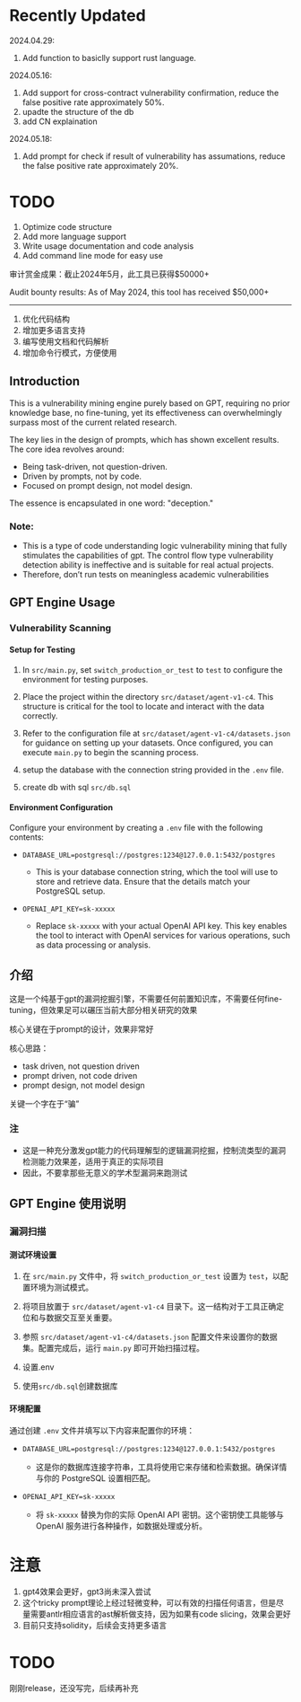 # Recently Updated
2024.04.29:
1. Add function to basiclly support rust language.

2024.05.16:
1. Add support for cross-contract vulnerability confirmation, reduce the false positive rate approximately 50%.
2. upadte the structure of the db
3. add CN explaination

2024.05.18:
1. Add prompt for check if result of vulnerability has assumations, reduce the false positive rate approximately 20%.

# TODO
1. Optimize code structure
2. Add more language support
3. Write usage documentation and code analysis
4. Add command line mode for easy use

   

审计赏金成果：截止2024年5月，此工具已获得$50000+

Audit bounty results: As of May 2024, this tool has received $50,000+


------
1. 优化代码结构
2. 增加更多语言支持
3. 编写使用文档和代码解析
4. 增加命令行模式，方便使用

## Introduction
This is a vulnerability mining engine purely based on GPT, requiring no prior knowledge base, no fine-tuning, yet its effectiveness can overwhelmingly surpass most of the current related research. 

The key lies in the design of prompts, which has shown excellent results. The core idea revolves around:

- Being task-driven, not question-driven.
- Driven by prompts, not by code.
- Focused on prompt design, not model design.

The essence is encapsulated in one word: "deception."

### Note:
- This is a type of code understanding logic vulnerability mining that fully stimulates the capabilities of gpt. The control flow type vulnerability detection ability is ineffective and is suitable for real actual projects.
- Therefore, don’t run tests on meaningless academic vulnerabilities
## GPT Engine Usage

### Vulnerability Scanning

#### Setup for Testing
1. In `src/main.py`, set `switch_production_or_test` to `test` to configure the environment for testing purposes.

2. Place the project within the directory `src/dataset/agent-v1-c4`. This structure is critical for the tool to locate and interact with the data correctly.

3. Refer to the configuration file at `src/dataset/agent-v1-c4/datasets.json` for guidance on setting up your datasets. Once configured, you can execute `main.py` to begin the scanning process.

4. setup the database with the connection string provided in the `.env` file.

5. create db with sql `src/db.sql`

#### Environment Configuration
Configure your environment by creating a `.env` file with the following contents:

- `DATABASE_URL=postgresql://postgres:1234@127.0.0.1:5432/postgres`
    - This is your database connection string, which the tool will use to store and retrieve data. Ensure that the details match your PostgreSQL setup.

- `OPENAI_API_KEY=sk-xxxxx`
    - Replace `sk-xxxxx` with your actual OpenAI API key. This key enables the tool to interact with OpenAI services for various operations, such as data processing or analysis.

## 介绍
这是一个纯基于gpt的漏洞挖掘引擎，不需要任何前置知识库，不需要任何fine-tuning，但效果足可以碾压当前大部分相关研究的效果

核心关键在于prompt的设计，效果非常好

核心思路：
- task driven, not question driven
- prompt driven, not code driven
- prompt design, not model design

关键一个字在于“骗”
### 注
- 这是一种充分激发gpt能力的代码理解型的逻辑漏洞挖掘，控制流类型的漏洞检测能力效果差，适用于真正的实际项目
- 因此，不要拿那些无意义的学术型漏洞来跑测试

## GPT Engine 使用说明

### 漏洞扫描

#### 测试环境设置
1. 在 `src/main.py` 文件中，将 `switch_production_or_test` 设置为 `test`，以配置环境为测试模式。

2. 将项目放置于 `src/dataset/agent-v1-c4` 目录下。这一结构对于工具正确定位和与数据交互至关重要。

3. 参照 `src/dataset/agent-v1-c4/datasets.json` 配置文件来设置你的数据集。配置完成后，运行 `main.py` 即可开始扫描过程。

4. 设置.env

5. 使用`src/db.sql`创建数据库
#### 环境配置
通过创建 `.env` 文件并填写以下内容来配置你的环境：

- `DATABASE_URL=postgresql://postgres:1234@127.0.0.1:5432/postgres`
    - 这是你的数据库连接字符串，工具将使用它来存储和检索数据。确保详情与你的 PostgreSQL 设置相匹配。

- `OPENAI_API_KEY=sk-xxxxx`
    - 将 `sk-xxxxx` 替换为你的实际 OpenAI API 密钥。这个密钥使工具能够与 OpenAI 服务进行各种操作，如数据处理或分析。
# 注意
1. gpt4效果会更好，gpt3尚未深入尝试
2. 这个tricky prompt理论上经过轻微变种，可以有效的扫描任何语言，但是尽量需要antlr相应语言的ast解析做支持，因为如果有code slicing，效果会更好
3. 目前只支持solidity，后续会支持更多语言

# TODO
刚刚release，还没写完，后续再补充
